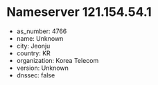 # Nameserver 121.154.54.1

* as_number: 4766
* name: Unknown
* city: Jeonju
* country: KR
* organization: Korea Telecom
* version: Unknown
* dnssec: false
